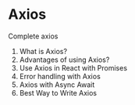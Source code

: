 # Axios
Complete axios


1. What is Axios?
2. Advantages of using Axios?
3. Use Axios in React with Promises
4. Error handling with Axios
5. Axios with Async Await
6. Best Way to Write Axios
